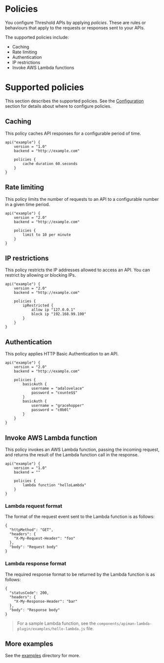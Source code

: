 Policies
========

You configure Threshold APIs by applying _policies_. These are rules or behaviours that apply to the requests or responses sent to your APIs.

The supported policies include:

* Caching
* Rate limiting
* Authentication
* IP restrictions
* Invoke AWS Lambda functions

# Supported policies

This section describes the supported policies. See the [Configuration](configuration.md) section for details about where to configure policies.

## Caching

This policy caches API responses for a configurable period of time.

```
api("example") {
    version = "1.0"
    backend = "http://example.com"

    policies {
        cache duration 60.seconds
    }
}
```

## Rate limiting

This policy limits the number of requests to an API to a configurable number in a given time period.

```
api("example") {
    version = "2.0"
    backend = "http://example.com"

    policies {
        limit to 10 per minute
    }
}
```

## IP restrictions

This policy restricts the IP addresses allowed to access an API. You can restrict by allowing or blocking IPs.

```
api("example") {
    version = "2.0"
    backend = "http://example.com"

    policies {
        ipRestricted {
            allow ip "127.0.0.1"
            block ip "192.168.99.100"
        }
    }
}
```

## Authentication

This policy applies HTTP Basic Authentication to an API.

```
api("example") {
    version = "2.0"
    backend = "http://example.com"

    policies {
        basicAuth {
            username = "adalovelace"
            password = "counte$$"
        }
        basicAuth {
            username = "gracehopper"
            password = "c0b0l"
        }
    }
}
```

## Invoke AWS Lambda function

This policy invokes an AWS Lambda function, passing the incoming request, and returns the result of the Lambda function call in the response.

```
api("example") {
    version = "1.0"
    backend = ""
    
    policies {
        lambda function "helloLambda"
    }
}
```

### Lambda request format

The format of the request event sent to the Lambda function is as follows:

```
{
  "httpMethod": "GET",
  "headers": {
    "X-My-Request-Header": "foo"
  },
  "body": "Request body"
}
```

### Lambda response format

The required response format to be returned by the Lambda function is as follows:

```
{
  "statusCode": 200,
  "headers": {
    "X-My-Response-Header": "bar"
  },
  "body": "Response body"
}
```

> For a sample Lambda function, see the `components/apiman-lambda-plugin/examples/hello-lambda.js` file.

## More examples

See the [examples](examples) directory for more.
